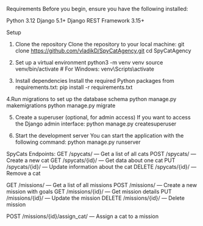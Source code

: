 Requirements
Before you begin, ensure you have the following installed:

Python 3.12
Django 5.1+
Django REST Framework 3.15+

Setup
1. Clone the repository
Clone the repository to your local machine:
git clone https://github.com/vladikD/SpyCatAgency.git
cd SpyCatAgency

2. Set up a virtual environment
python3 -m venv venv
source venv/bin/activate  # For Windows: venv\Scripts\activate

3. Install dependencies
Install the required Python packages from requirements.txt:
pip install -r requirements.txt

4.Run migrations to set up the database schema
python manage.py makemigrations
python manage.py migrate

5. Create a superuser (optional, for admin access)
If you want to access the Django admin interface:
python manage.py createsuperuser

6. Start the development server
You can start the application with the following command:
python manage.py runserver

SpyCats Endpoints:
GET /spycats/ — Get a list of all cats
POST /spycats/ — Create a new cat
GET /spycats/{id}/ — Get data about one cat
PUT /spycats/{id}/ — Update information about the cat
DELETE /spycats/{id}/ — Remove a cat

GET /missions/ — Get a list of all missions
POST /missions/ — Create a new mission with goals
GET /missions/{id}/ — Get mission details
PUT /missions/{id}/ — Update the mission
DELETE /missions/{id}/ — Delete mission

POST /missions/{id}/assign_cat/ — Assign a cat to a mission



